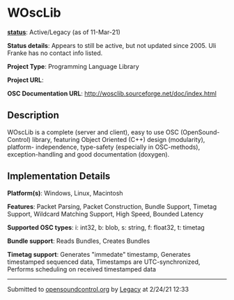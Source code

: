 # WOscLib

**[status](../implementation-status.html)**: Active/Legacy (as of 11-Mar-21)

**Status details**: 
Appears to still be active, but not updated since 2005.  Uli Franke has no contact info listed.

**Project Type**: Programming Language Library

**Project URL**: <No>

**OSC Documentation URL**: <http://wosclib.sourceforge.net/doc/index.html>

## Description

WOscLib is a complete (server and client), easy to use OSC (OpenSound-Control) library, featuring Object Oriented (C++) design (modularity), platform- independence, type-safety (especially in OSC-methods), exception-handling and good documentation (doxygen).

## Implementation Details

**Platform(s)**: Windows, Linux, Macintosh

**Features**: Packet Parsing, Packet Construction, Bundle Support, Timetag Support, Wildcard Matching Support, High Speed, Bounded Latency

**Supported OSC types**: i: int32, b: blob, s: string, f: float32, t: timetag

**Bundle support**: Reads Bundles, Creates Bundles

**Timetag support**: Generates "immedate" timestamp, Generates timestamped sequenced data, Timestamps are UTC-synchronized, Performs scheduling on received timestamped data

---
Submitted to [opensoundcontrol.org](https://opensoundcontrol.org) by [Legacy](https://web.archive.org) at 2/24/21 12:33
